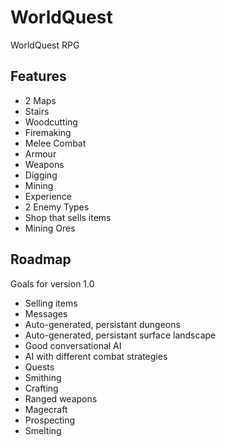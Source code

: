 # WorldQuest
WorldQuest RPG

## Features

* 2 Maps
* Stairs
* Woodcutting
* Firemaking
* Melee Combat
* Armour
* Weapons
* Digging
* Mining
* Experience
* 2 Enemy Types
* Shop that sells items
* Mining Ores

## Roadmap

Goals for version 1.0

* Selling items
* Messages
* Auto-generated, persistant dungeons
* Auto-generated, persistant surface landscape
* Good conversational AI
* AI with different combat strategies
* Quests
* Smithing
* Crafting
* Ranged weapons
* Magecraft
* Prospecting
* Smelting
